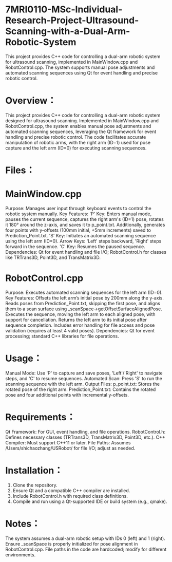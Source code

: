 # 7MRI0110-MSc-Individual-Research-Project-Ultrasound-Scanning-with-a-Dual-Arm-Robotic-System
This project provides C++ code for controlling a dual-arm robotic system for ultrasound scanning, implemented in MainWindow.cpp and RobotControl.cpp. The system supports manual pose adjustments and automated scanning sequences using Qt for event handling and precise robotic control.

# Overview：

This project provides C++ code for controlling a dual-arm robotic system designed for ultrasound scanning. Implemented in MainWindow.cpp and RobotControl.cpp, the system enables manual pose adjustments and automated scanning sequences, leveraging the Qt framework for event handling and precise robotic control. The code facilitates accurate manipulation of robotic arms, with the right arm (ID=1) used for pose capture and the left arm (ID=0) for executing scanning sequences.

# Files：
# MainWindow.cpp
Purpose: Manages user input through keyboard events to control the robotic system manually.
Key Features:
'P' Key: Enters manual mode, pauses the current sequence, captures the right arm's (ID=1) pose, rotates it 180° around the z-axis, and saves it to p_point.txt. Additionally, generates four points with y-offsets (100mm initial, +5mm increments) saved to Prediction_Point.txt.
'S' Key: Initiates an automated scanning sequence using the left arm (ID=0).
Arrow Keys: 'Left' steps backward, 'Right' steps forward in the sequence.
'C' Key: Resumes the paused sequence.
Dependencies: Qt for event handling and file I/O; RobotControl.h for classes like TRTrans3D, Point3D, and TransMatrix3D.


# RobotControl.cpp
Purpose: Executes automated scanning sequences for the left arm (ID=0).
Key Features:
Offsets the left arm’s initial pose by 200mm along the y-axis.
Reads poses from Prediction_Point.txt, skipping the first pose, and aligns them to a scan surface using _scanSpace->getOffsetSurfaceAlignedPose.
Executes the sequence, moving the left arm to each aligned pose, with support for cancellation.
Returns the left arm to its initial pose after sequence completion.
Includes error handling for file access and pose validation (requires at least 4 valid poses).
Dependencies: Qt for event processing; standard C++ libraries for file operations.


# Usage：
Manual Mode: Use 'P' to capture and save poses, 'Left'/'Right' to navigate steps, and 'C' to resume sequences.
Automated Scan: Press 'S' to run the scanning sequence with the left arm.
Output Files:
p_point.txt: Stores the rotated pose of the right arm.
Prediction_Point.txt: Contains the rotated pose and four additional points with incremental y-offsets.


# Requirements：
Qt Framework: For GUI, event handling, and file operations.
RobotControl.h: Defines necessary classes (TRTrans3D, TransMatrix3D, Point3D, etc.).
C++ Compiler: Must support C++11 or later.
File Paths: Assumes /Users/shichaozhang/USRobot/ for file I/O; adjust as needed.

# Installation：
1. Clone the repository.
2. Ensure Qt and a compatible C++ compiler are installed.
3. Include RobotControl.h with required class definitions.
4. Compile and run using a Qt-supported IDE or build system (e.g., qmake).


# Notes：
The system assumes a dual-arm robotic setup with IDs 0 (left) and 1 (right).
Ensure _scanSpace is properly initialized for pose alignment in RobotControl.cpp.
File paths in the code are hardcoded; modify for different environments.
